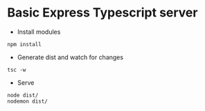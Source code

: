 # Basic Express Typescript server


- Install modules
```
npm install
```

- Generate dist and watch for changes
```
tsc -w
```

- Serve
```
node dist/
nodemon dist/
```